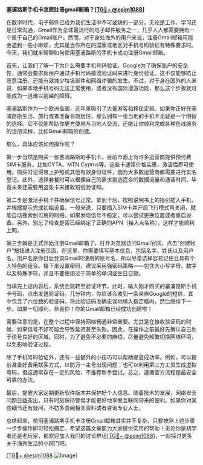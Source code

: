 **塞浦路斯手机卡怎麽註冊gmail郵箱？[[TG💪+ @esim1088](https://t.me/s/esim1088)]**

在数字时代，电子邮件已成为我们生活中不可或缺的一部分。无论是工作、学习还是日常沟通，Gmail作为全球最流行的电子邮件服务之一，几乎人人都需要拥有一个属于自己的Gmail账户。然而，对于身处海外的用户来说，注册Gmail邮箱可能会遇到一些小麻烦，尤其是当你所在的国家或地区对手机号码验证有特殊要求时。今天，我们就来聊聊如何使用塞浦路斯的手机卡成功注册Gmail邮箱。

首先，让我们了解一下为什么需要手机号码验证。Google为了确保账户的安全性，通常会要求新用户通过手机号码接收验证码来进行身份验证。这不仅能够防止恶意注册，还能有效减少垃圾邮件和网络诈骗的发生。不过，对于身在国外的人来说，如果本地手机号码无法正常使用，或者没有国际漫游功能，那么这个步骤就可能成为一道难以逾越的障碍。

塞浦路斯作为一个欧洲岛国，近年来吸引了大量游客和移民定居。如果你正好在塞浦路斯生活、旅行或者准备长期居住，那么拥有一张当地的手机卡无疑是一个明智的选择。它不仅能帮助你更方便地与当地人交流，还能让你顺利完成各种在线服务的注册流程，比如Gmail邮箱的创建。

那么，具体应该如何操作呢？

第一步当然是购买一张塞浦路斯的手机卡。目前市面上有许多运营商提供预付费SIM卡服务，比如CYTA、MTN Cyprus等。这些卡通常价格实惠，激活后即可使用。购买时记得带上护照或其他有效身份证件，因为大多数运营商都需要进行实名登记。此外，选择套餐时可以根据自己的需求挑选适合的数据流量和通话时间，毕竟未来还需要用这张卡来接收短信验证码。

第二步是激活手机卡并确保信号正常。拿到卡后，按照说明书上的指引插入手机，并根据提示完成初始设置。一般来说，只要插入SIM卡并开启飞行模式再关闭，就能自动搜索到可用的网络。如果发现信号不稳定，可以尝试更换位置或者重启设备。另外，别忘了检查是否已经绑定了正确的APN（接入点名称），这样才能顺利上网。

第三步就是正式开始注册Gmail邮箱了。打开浏览器访问Gmail官网，点击“创建账户”按钮进入注册页面。在这里，你需要填写基本信息，包括名字、姓氏以及用户名。用户名是你日后登录Gmail时使用的账号名，所以尽量选择容易记住且具有个人特色的组合。接下来设置密码，建议采用强密码策略——包含大小写字母、数字以及特殊字符，并且不要使用过于简单的单词或生日日期。

当填完上述内容后，系统会跳转至验证环节。此时，输入刚才购买的塞浦路斯手机卡号码，点击发送验证码。几分钟内，你应该会收到一条来自Google的短信，其中包含了六位数的验证码。将此验证码准确无误地填入指定框内，然后继续下一步。如果一切顺利，恭喜你！你的Gmail邮箱已经成功创建啦！

需要注意的是，在整个过程中保持网络畅通非常重要。尤其是在接收验证码的时候，如果信号不好可能会导致延迟甚至失败。因此，在操作之前最好先确认自己处于信号良好的区域。同时，为了避免不必要的麻烦，尽量避免频繁切换网络环境，以免影响验证过程。

除了手机号码验证外，还有一些额外的小技巧可以帮助提高成功率。例如，可以提前准备好备用联系方式，以防万一主号出现问题；也可以利用第三方工具生成虚拟号码，但这通常存在一定的风险，不推荐新手尝试。总之，遵循官方流程是最安全可靠的办法。

最后，提醒大家定期更新软件版本并保护好个人信息。随着技术的发展，网络安全问题日益突出，只有时刻保持警惕才能更好地享受互联网带来的便利。如果你对某些细节还有疑问，不妨多查阅相关资料或者咨询专业人士。

总结起来，使用塞浦路斯手机卡注册Gmail邮箱其实并不复杂，只要按照上述步骤一步步操作即可轻松搞定。希望这篇文章能为大家提供实用的帮助！无论你是初学者还是老玩家，都欢迎加入我们的讨论群组[[TG💪+ @esim1088](https://t.me/s/esim1088)]，一起探讨更多关于海外生活的小窍门吧。

[[TG💪+ @esim1088](https://t.me/s/esim1088) ![Image](https://i.postimg.cc/4NQfJmqS/Snipaste-2025-05-13-00-14-12.png)]